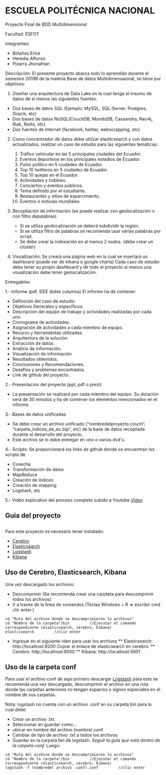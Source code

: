 # ESCUELA POLITÉCNICA NACIONAL
  Proyecto Final de BDD Multidimensional
  
  Facultad:  ESFOT


Integrantes:

  - Bolaños Erick
  - Heredia Alfonso
  - Pizarra Jhonathan

Descripción:
El presente proyecto abarca todo lo aprendido durante el semestre 2019B de la materia Base de datos Multidimensaional, se tiene por objetivos:
1) Diseñar una arquitectura de Data Lake en la cual tenga el insumo de datos de al menos las siguientes fuentes:

  - Dos bases de datos SQL (Ejemplo: MySQL, SQL-Server, Postgres, Oracle, etc)
  - Dos bases de datos NoSQL(CouchDB, MondoDB, Cassandra, Neo4j, Riak, Redis, etc) 
  - Dos fuentes de Internet (facebook, twitter, webscrapping, etc)
    
2) Como concentrador de datos debe utilizar elasticsearch y con datos actualizados, realizar un caso de estudio para las siguientes temáticas:
    1. Tráfico vehicular en las 5 principales ciudades del Ecuador.
    2. Eventos deportivos en los principales estadios de Ecuador.
    3. Pulso político en 5 ciudades de Ecuador.
    4. Top 10 twitteros en 5 ciudades de Ecuador.
    5. Top 10 quejas en el Ecuador.
    6. Actividades y hobbies.
    7. Conciertos y eventos públicos.
    8. Tema definido por el estudiante.
    9. Restaurantes y sitios de esparcimiento.
    10. Eventos o noticias mundiales.
    
 3) Recopilación de información (se puede realizar con geolocalización o con filtro depalabras).
    * Si se utiliza geolocalización se deberá subdividir la región. 
    * Si se utiliza filtro de palabras se recomienda usar varias palabras por script.
    - Se debe crear la indexación en al menos 2 nodos. (debe crear un clúster)

 4) Visualización: Se creará una página web en la cual se insertará un dashboard (puede ser de kibana o google charts)
Cada caso de estudio debe tener su propio dashboard y de todo el proyecto al menos una visualización debe tener geolocalización.

Entregables:

  1.- Informe (pdf, IEEE doble columna)
El informe ha de contener:
  - Definición del caso de estudio.
  - Objetivos Generales y específicos.  
  - Descripción del equipo de trabajo y actividades realizadas por cada uno.
  - Cronograma de actividades.
- Asignación de actividades a cada miembro de equipo.
- Recurso y herramientas utilizadas.
- Arquitectura de la solución.
- Extracción de datos.
- Análisis de información.
- Visualización de información.
- Resultados obtenidos.
- Conclusiones y Recomendaciones.
- Desafíos y problemas encontrados.
- Link de github del proyecto.


2.- Presentación del proyecto (ppt, pdf o prezi)
  
  - La presentación se realizará por cada miembro del equipo. Su duración será de 30 minutos y ha de contener los elementos mencionados en el informe.


3.- Bases de datos unificadas
  - Se debe crear un archivo unificado (“nombredelproyecto.couch”, “carpeta_indices_de_es.ziip”, etc) de la base de datos recopilada 
durante el desarrollo del proyecto, 
  - Este archivo se lo debe entregar en uno o varios dvd´s.

4.- Scripts: Se proporcionará los links de github donde se encuentran los scripts de

- Cosecha
- Transformación de datos
- MapReduce
- Creación de índices
- Creación de mapping
- Logstash, etc


5.- Video explicativo del proceso completo subido a Youtube [Video](https://www.youtube.com/playlist?list=PL0UqIFf7qfAZx9UhZOhJhy0zEDSUAros6)
##
## Guia del proyecto
##
Para este proyecto es necesario tener instalado:
* [Cerebro](https://subscription.packtpub.com/book/big_data_and_business_intelligence/9781786465580/12/ch12lvl1sec144/installing-and-using-cerebro)
* [Elasticsearch](https://www.elastic.co/es/downloads/elasticsearch)
* [Logstash](https://www.elastic.co/es/downloads/logstash)
* [Kibana](https://www.elastic.co/es/downloads/kibana)
## Uso de Cerebro, Elasticsearch,  Kibana
Una vez descargado los archivos: 
* Descomprimir (Se recomienda crear una carpteta para descomprimir todos los archivos)
* Ir a través de la línea de comandos (Teclas Windows + R => escribir cmd clic enter.)  
```shell
cd "Ruta del archivo donde se descomprimieron lo archivos"
cd "Nombre de la carpeta"/bin         //Ejecutar el comando correspondiente (elasticsearch, cerebro, kibana)
elasticsearch         //clic enter
```
* Ingresar en el siguiente rden para usar los archivos
** Elasticsearch: http://localhost:9200
Copiar el enlace de elasticsearch en cerebro.
** Cerebro: http://localhost:9000
** Kibana: http://localhost:5601
## Uso de la carpeta conf
Para usar el archivo conf de aqui primero descargar [Logstash](https://www.elastic.co/es/downloads/logstash) para esto se recomienda una vez descargado, descomprimir el archivo en una ruta donde las carpetas anteriores no tengan espacios o signos especiales en el nombre de sus carpetas.


Nota: logstash no cuenta con un archivo .conf en su carpeta bin para lo cual debe: 
* Crear un archivo .txt.
* Seleccionar en guardar como...
* ubicar en nombre del archivo (nombre).conf 
* Cambiar de tipo de archivo .txt a todos los archivos
* Guardar en la carpeta bin de logstash.
*Seguir la guia que esta dentro de la carpeta conf.*
Luego:
```shell
cd "Ruta del archivo donde se descomprimieron lo archivos"
cd "Nombre de la carpeta"/bin         //Ejecutar el comando correspondiente (elasticsearch, cerebro, kibana)
logstash -f (nombredel archivo .conf).conf         //clic enter
```

